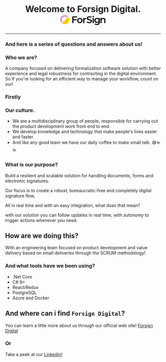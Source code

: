<h1 align="center"> Welcome to Forsign Digital. <img src="https://github.com/forsign-digital/a-member/blob/main/e4b738b-small-a.png" width="150"> </h1>

---

### And here is a series of questions and answers about us!

### Who we are?

A company focused on delivering formalization software solution with better experience and legal robustness for contracting in the digital environment.
So If you're looking for an efficient way to manage your workflow, count on our!

### Firstly

### Our culture.

 - We are a multidisciplinary group of people, responsible for carrying out the product development work from end to end.
 - We develop knowledge and technology that make people's lives easier and faster.
 - And like any good team we have our daily coffee to make small talk. 😅☕☕

### What is our purpose?

Build a resilient and scalable solution for handling documents, forms and electronic signatures.

Our focus is to create a robust, bureaucratic-free and completely digital signature flow,

All in real time and with an easy integration, what does that mean?

with our solution you can follow updates in real time, with autonomy to trigger actions whenever you need.

## How are we doing this?

With an engineering team focused on product development and value delivery based on small deliveries through the SCRUM methodology!

### And what tools have we been using?

* .Net Core
* C# 9+
* React/Redux
* PostgreSQL
* Azure and Docker


## And where can i find `Forsign Digital`?

You can learn a little more about us through our official web site! [Forsign Digital](https://www.forsign.digital/)
### Or
Take a peek at our [Linkedin!](https://www.linkedin.com/company/formalizar-e-signature/mycompany/) 

